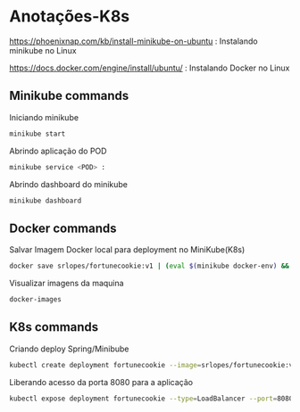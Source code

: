 # Anotações-K8s

https://phoenixnap.com/kb/install-minikube-on-ubuntu : Instalando minikube no Linux

https://docs.docker.com/engine/install/ubuntu/ : Instalando Docker no Linux

## Minikube commands

 Iniciando minikube
```bash 
minikube start 
``` 

Abrindo aplicação do POD
```bash 
minikube service <POD> : 
``` 

Abrindo dashboard do minikube
```bash   
minikube dashboard
``` 

## Docker commands

Salvar Imagem Docker local para deployment no MiniKube(K8s)
```bash   
docker save srlopes/fortunecookie:v1 | (eval $(minikube docker-env) && docker load) 
``` 

Visualizar imagens da maquina
```bash   
docker-images
``` 

## K8s commands

Criando deploy Spring/Minibube
```bash   
kubectl create deployment fortunecookie --image=srlopes/fortunecookie:v1  
``` 

Liberando acesso da porta 8080 para a aplicação
```bash   
kubectl expose deployment fortunecookie --type=LoadBalancer --port=8080   
``` 







